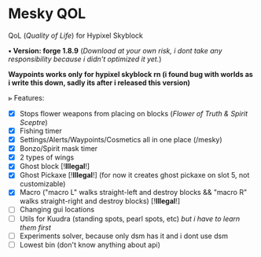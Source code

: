 # Mesky QOL
QoL (*Quality of Life*) for Hypixel Skyblock

**• Version: forge 1.8.9**
(*Download at your own risk, i dont take any responsibility because i didn't optimized it yet.*)

**Waypoints works only for hypixel skyblock rn (i found bug with worlds as i write this down, sadly its after i released this version)**

⪢ Features: 
- [x] Stops flower weapons from placing on blocks (*Flower of Truth & Spirit Sceptre*)
- [x] Fishing timer
- [x] Settings/Alerts/Waypoints/Cosmetics all in one place (/mesky)
- [x] Bonzo/Spirit mask timer
- [x] 2 types of wings
- [x] Ghost block [!**Illegal**!]
- [x] Ghost Pickaxe [!**Illegal**!] (for now it creates ghost pickaxe on slot 5, not customizable)
- [x] Macro ("macro L" walks straight-left and destroy blocks && "macro R" walks straight-right and destroy blocks) [!**Illegal**!]
- [ ] Changing gui locations
- [ ] Utils for Kuudra (standing spots, pearl spots, etc) *but i have to learn them first*
- [ ] Experiments solver, because only dsm has it and i dont use dsm
- [ ] Lowest bin (don't know anything about api)
